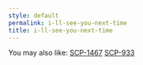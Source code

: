 ```yaml
---
style: default
permalink: i-ll-see-you-next-time
title: i-ll-see-you-next-time
---
```

You may also like:
[SCP-1467](http://scp-wiki.net/scp-1467)
[SCP-933](http://scp-wiki.net/scp-933)